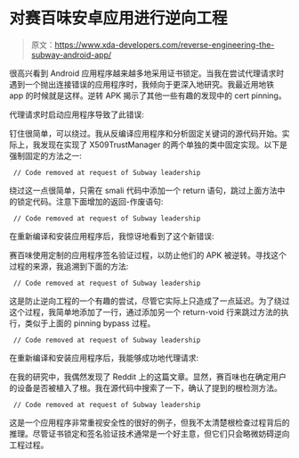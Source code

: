 # 对赛百味安卓应用进行逆向工程

> 原文：<https://www.xda-developers.com/reverse-engineering-the-subway-android-app/>

很高兴看到 Android 应用程序越来越多地采用证书锁定。当我在尝试代理请求时遇到一个抛出连接错误的应用程序时，我倾向于更深入地研究。我最近用地铁 app 的时候就是这样。逆转 APK 揭示了其他一些有趣的发现中的 cert pinning。

代理请求时启动应用程序导致了此错误:

钉住很简单，可以绕过。我从反编译应用程序和分析固定关键词的源代码开始。实际上，我发现在实现了 X509TrustManager 的两个单独的类中固定实现。以下是强制固定的方法之一:

```
 // Code removed at request of Subway leadership
```

绕过这一点很简单，只需在 smali 代码中添加一个 return 语句，跳过上面方法中的锁定代码。注意下面增加的返回-作废语句:

```
 // Code removed at request of Subway leadership
```

在重新编译和安装应用程序后，我惊讶地看到了这个新错误:

赛百味使用定制的应用程序签名验证过程，以防止他们的 APK 被逆转。寻找这个过程的来源，我追溯到下面的方法:

```
 // Code removed at request of Subway leadership
```

这是防止逆向工程的一个有趣的尝试，尽管它实际上只造成了一点延迟。为了绕过这个过程，我简单地添加了一行，通过添加另一个 return-void 行来跳过方法的执行，类似于上面的 pinning bypass 过程。

```
 // Code removed at request of Subway leadership
```

在重新编译和安装应用程序后，我能够成功地代理请求:

在我的研究中，我偶然发现了 Reddit 上的这篇文章。显然，赛百味也在确定用户的设备是否被植入了根。我在源代码中搜索了一下，确认了提到的根检测方法。

```
 // Code removed at request of Subway leadership
```

这是一个应用程序非常重视安全性的很好的例子，但我不太清楚根检查过程背后的推理。尽管证书锁定和签名验证技术通常是一个好主意，但它们只会略微妨碍逆向工程过程。